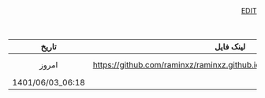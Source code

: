 <div align="right">
<a href="https://github.com/raminxz/raminxz.github.io/edit/main/%D8%A8%D8%A7%DB%8C%DA%AF%D8%A7%D9%86%DB%8C/file_zip/Site%20my.md" > EDIT </a>
<br /><br /><br />

| تاریخ | لینک فایل |  نام فایل  |
|:---:|:---:|:---:|
| امروز | https://github.com/raminxz/raminxz.github.io/archive/refs/heads/main.zip | raminxz.github.io-main.zip |
| 1401/06/03_06:18 |  |  |
</div>

